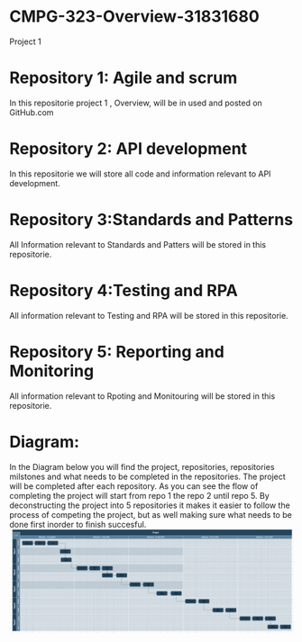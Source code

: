 # CMPG-323-Overview-31831680
Project 1

 # Repository 1: Agile and scrum 
 In this repositorie project 1 , Overview, will be in used and posted on GitHub.com

 # Repository 2: API development
 In this repositorie we will store all code and information relevant to API development.

 # Repository 3:Standards and Patterns
 All Information relevant to Standards and Patters will be stored in this repositorie.

 # Repository 4:Testing and RPA
 All information relevant to Testing and RPA will be stored in this repositorie.

 # Repository 5: Reporting and Monitoring
 All information relevant to Rpoting and Monitouring will be stored in this repositorie.
 
 # Diagram:
 In the Diagram below you will find the project, repositories, repositories milstones and what needs to be completed in the repositories.
 The project will be completed after each repository. As you can see the flow of completing the project will start from repo 1 the repo 2 until repo 5. By  deconstructing the project into 5 repositories it makes it easier to follow the process of competing the project, but as well making sure what needs to be done first inorder to finish succesful.
 ![](Image/Diagram.PNG)
 
